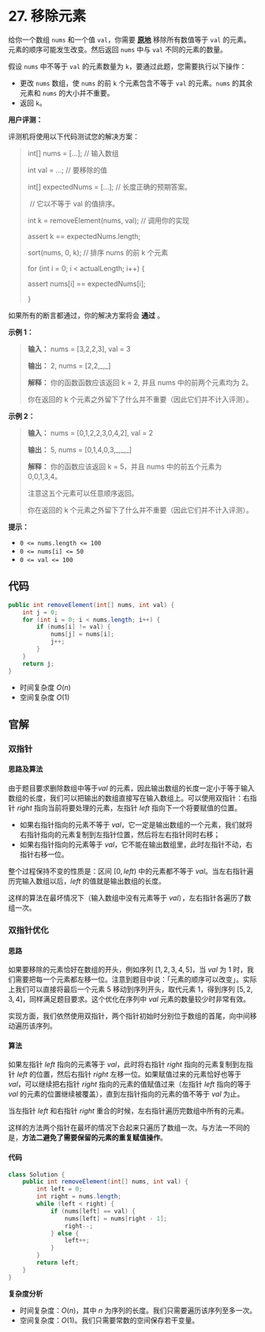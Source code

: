 # 27. 移除元素

给你一个数组 `nums` 和一个值 `val`，你需要 **[原地](https://baike.baidu.com/item/%E5%8E%9F%E5%9C%B0%E7%AE%97%E6%B3%95)**  移除所有数值等于 `val` 的元素。元素的顺序可能发生改变。然后返回 `nums` 中与 `val` 不同的元素的数量。

假设 `nums` 中不等于 `val` 的元素数量为 `k`，要通过此题，您需要执行以下操作：

*   更改 `nums` 数组，使 `nums` 的前 `k` 个元素包含不等于 `val` 的元素。`nums` 的其余元素和 `nums` 的大小并不重要。
*   返回 `k`。

**用户评测：** 

评测机将使用以下代码测试您的解决方案：

> int\[] nums = \[\.\.\.]; // 输入数组
>
> int val = \.\.\.; // 要移除的值
>
> int\[] expectedNums = \[\.\.\.]; // 长度正确的预期答案。
>
> ​                         // 它以不等于 val 的值排序。
>
> int k = removeElement\(nums, val\); // 调用你的实现
>
> assert k == expectedNums\.length;
>
> sort\(nums, 0, k\); // 排序 nums 的前 k 个元素
>
> for \(int i = 0; i < actualLength; i\+\+\) \{
>
>  assert nums\[i] == expectedNums\[i];
>
> \}

如果所有的断言都通过，你的解决方案将会 **通过** 。

**示例 1：** 

> **输入：** nums = \[3,2,2,3], val = 3
>
> **输出：** 2, nums = \[2,2,\_,\_]
>
> **解释：** 你的函数函数应该返回 k = 2, 并且 nums 中的前两个元素均为 2。
>
> 你在返回的 k 个元素之外留下了什么并不重要（因此它们并不计入评测）。

**示例 2：** 

> **输入：** nums = \[0,1,2,2,3,0,4,2], val = 2
>
> **输出：** 5, nums = \[0,1,4,0,3,\_,\_,\_]
>
> **解释：** 你的函数应该返回 k = 5，并且 nums 中的前五个元素为 0,0,1,3,4。
>
> 注意这五个元素可以任意顺序返回。
>
> 你在返回的 k 个元素之外留下了什么并不重要（因此它们并不计入评测）。

**提示：** 

*   `0 <= nums.length <= 100`
*   `0 <= nums[i] <= 50`
*   `0 <= val <= 100`

## 代码

```java
public int removeElement(int[] nums, int val) {
    int j = 0;
    for (int i = 0; i < nums.length; i++) {
        if (nums[i] != val) {
            nums[j] = nums[i];
            j++;
        }
    }
    return j;
}
```

- 时间复杂度 $O(n)$
- 空间复杂度 $O(1)$

## 官解

### 双指针

#### 思路及算法

由于题目要求删除数组中等于$val$ 的元素，因此输出数组的长度一定小于等于输入数组的长度，我们可以把输出的数组直接写在输入数组上。可以使用双指针：右指针 $right$ 指向当前将要处理的元素，左指针 $left$ 指向下一个将要赋值的位置。

- 如果右指针指向的元素不等于 $val$，它一定是输出数组的一个元素，我们就将右指针指向的元素复制到左指针位置，然后将左右指针同时右移；
- 如果右指针指向的元素等于 $val$，它不能在输出数组里，此时左指针不动，右指针右移一位。

整个过程保持不变的性质是：区间 $[0,left)$ 中的元素都不等于 $val$。当左右指针遍历完输入数组以后，$left$ 的值就是输出数组的长度。

这样的算法在最坏情况下（输入数组中没有元素等于 $val$），左右指针各遍历了数组一次。

### 双指针优化

#### 思路

如果要移除的元素恰好在数组的开头，例如序列 $[1,2,3,4,5]$，当 $val$ 为 1 时，我们需要把每一个元素都左移一位。注意到题目中说：「元素的顺序可以改变」。实际上我们可以直接将最后一个元素 $5$ 移动到序列开头，取代元素 1，得到序列 $[5,2,3,4]$，同样满足题目要求。这个优化在序列中 $val$ 元素的数量较少时非常有效。

实现方面，我们依然使用双指针，两个指针初始时分别位于数组的首尾，向中间移动遍历该序列。

#### 算法

如果左指针 $left$ 指向的元素等于 $val$，此时将右指针 $right$ 指向的元素复制到左指针 $left$ 的位置，然后右指针 $right$ 左移一位。如果赋值过来的元素恰好也等于 $val$，可以继续把右指针 $right$ 指向的元素的值赋值过来（左指针 $left$ 指向的等于 $val$ 的元素的位置继续被覆盖），直到左指针指向的元素的值不等于 $val$ 为止。

当左指针 $left$ 和右指针 $right$ 重合的时候，左右指针遍历完数组中所有的元素。

这样的方法两个指针在最坏的情况下合起来只遍历了数组一次。与方法一不同的是，**方法二避免了需要保留的元素的重复赋值操作**。

#### 代码

```java
class Solution {
    public int removeElement(int[] nums, int val) {
        int left = 0;
        int right = nums.length;
        while (left < right) {
            if (nums[left] == val) {
                nums[left] = nums[right - 1];
                right--;
            } else {
                left++;
            }
        }
        return left;
    }
}
```

**复杂度分析**

- 时间复杂度：$O(n)$，其中 $n$ 为序列的长度。我们只需要遍历该序列至多一次。
- 空间复杂度：$O(1)$。我们只需要常数的空间保存若干变量。